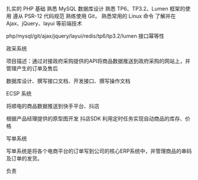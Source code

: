
扎实的 PHP 基础
熟悉 MySQL 数据库设计
熟悉 TP6、TP3.2、Lumen 框架的使用
遵从 PSR-12 代码规范
熟练使用 Git， 
熟悉常用的 Linux 命令
了解并在 Ajax、jQuery、layui 等前端技术

php/mysql/git/ajax/jquery/layui/redis/tp6/tp3.2/lumen
接口幂等性



政采系统

项目描述：通过对接政府采购提供的API将商品数据推送到政府采购的网站上，并管理产生的订单及售后

数据库设计、撰写接口文档、开发接口、撰写操作文档

ECSP 系统

将顺电的商品数据推送到快手平台、抖店

根据产品经理提供的原型图开发
抖店SDK
利用定时任务实现自动商品的库存、价格

写单系统

写单系统是将各个电商平台的订单写到公司的核心ERP系统中，并管理商品的串码及订单的发货。

负责